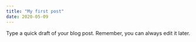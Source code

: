 ```yaml
---
title: "My first post"
date: 2020-05-09
---
```


Type a quick draft of your blog post. Remember, you can always edit it later.
